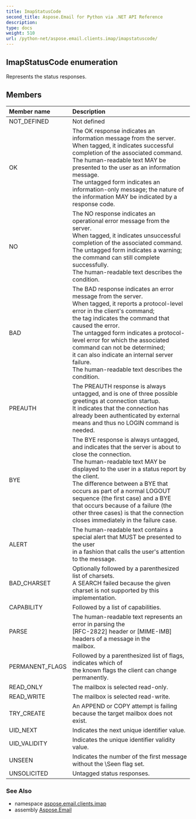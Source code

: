 ```yaml
---
title: ImapStatusCode
second_title: Aspose.Email for Python via .NET API Reference
description: 
type: docs
weight: 510
url: /python-net/aspose.email.clients.imap/imapstatuscode/
---
```


## ImapStatusCode enumeration

Represents the status responses.

## Members
| Member name | Description |
| :- | :- |
|NOT_DEFINED|Not defined|
|OK|The OK response indicates an information message from the server. <br/>            When tagged, it indicates successful completion of the associated command.  <br/>            The human-readable text MAY be presented to the user as an information message.  <br/>            The untagged form indicates an information-only message; the nature of the information MAY be indicated by a response code.|
|NO|The NO response indicates an operational error message from the server.  <br/>            When tagged, it indicates unsuccessful completion of the associated command.  <br/>            The untagged form indicates a warning; the command can still complete successfully.  <br/>            The human-readable text describes the condition.|
|BAD|The BAD response indicates an error message from the server.  <br/>            When tagged, it reports a protocol-level error in the client's command; <br/>            the tag indicates the command that caused the error.  <br/>            The untagged form indicates a protocol-level error for which the associated command can not be determined; <br/>            it can also indicate an internal server failure.  <br/>            The human-readable text describes the condition.|
|PREAUTH|The PREAUTH response is always untagged, and is one of three possible greetings at connection startup.  <br/>            It indicates that the connection has already been authenticated by external means and thus no LOGIN command is needed.|
|BYE|The BYE response is always untagged, and indicates that the server is about to close the connection.  <br/>            The human-readable text MAY be displayed to the user in a status report by the client.  <br/>            The difference between a BYE that occurs as part of a normal LOGOUT sequence (the first case) and a BYE <br/>            that occurs because of a failure (the other three cases) is that the connection closes immediately in the failure case.|
|ALERT|The human-readable text contains a special alert that MUST be presented to the user <br/>            in a fashion that calls the user's attention to the message.|
|BAD_CHARSET|Optionally followed by a parenthesized list of charsets. <br/>            A SEARCH failed because the given charset is not supported by this implementation.|
|CAPABILITY|Followed by a list of capabilities.|
|PARSE|The human-readable text represents an error in parsing the<br/>            [RFC-2822] header or [MIME-IMB] headers of a message in the<br/>            mailbox.|
|PERMANENT_FLAGS|Followed by a parenthesized list of flags, indicates which of<br/>            the known flags the client can change permanently.|
|READ_ONLY|The mailbox is selected read-only.|
|READ_WRITE|The mailbox is selected read-write.|
|TRY_CREATE|An APPEND or COPY attempt is failing <br/>            because the target mailbox does not exist.|
|UID_NEXT|Indicates the next unique identifier value.|
|UID_VALIDITY|Indicates the unique identifier validity value.|
|UNSEEN|Indicates the number of the first message without the \Seen flag set.|
|UNSOLICITED|Untagged status responses.|

### See Also

* namespace [aspose.email.clients.imap](/python-net/aspose.email.clients.imap/)
* assembly [Aspose.Email](/python-net/)


